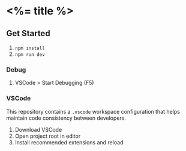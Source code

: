 # <%= title %>

## Get Started

1. `npm install`
1. `npm run dev`

### Debug

1. VSCode > Start Debugging (F5)

### VSCode

This repository contains a `.vscode` workspace configuration that helps maintain code consistency between developers.

1. Download VSCode
1. Open project root in editor
1. Install recommended extensions and reload
